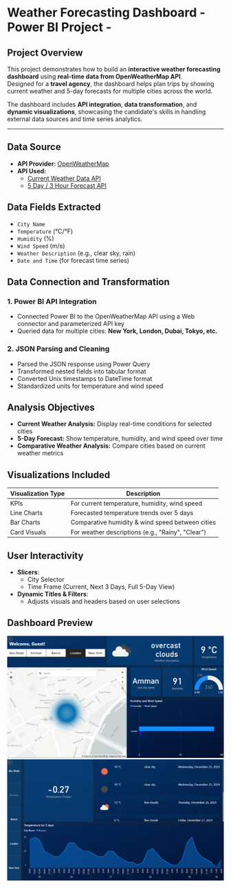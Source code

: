 # Weather Forecasting Dashboard - Power BI Project -

## Project Overview
This project demonstrates how to build an **interactive weather forecasting dashboard** using **real-time data from OpenWeatherMap API**.  
Designed for a **travel agency**, the dashboard helps plan trips by showing current weather and 5-day forecasts for multiple cities across the world.

The dashboard includes **API integration**, **data transformation**, and **dynamic visualizations**, showcasing the candidate's skills in handling external data sources and time series analytics.

---

## Data Source
- **API Provider:** [OpenWeatherMap](https://openweathermap.org/api)
- **API Used:**
  - [Current Weather Data API](https://openweathermap.org/current)
  - [5 Day / 3 Hour Forecast API](https://openweathermap.org/forecast5)

## Data Fields Extracted
- `City Name`
- `Temperature` (°C/°F)
- `Humidity` (%)
- `Wind Speed` (m/s)
- `Weather Description` (e.g., clear sky, rain)
- `Date and Time` (for forecast time series)

## Data Connection and Transformation

### 1. Power BI API Integration
- Connected Power BI to the OpenWeatherMap API using a Web connector and parameterized API key
- Queried data for multiple cities: **New York, London, Dubai, Tokyo, etc.**

### 2. JSON Parsing and Cleaning
- Parsed the JSON response using Power Query
- Transformed nested fields into tabular format
- Converted Unix timestamps to DateTime format
- Standardized units for temperature and wind speed

## Analysis Objectives
- **Current Weather Analysis:** Display real-time conditions for selected cities
- **5-Day Forecast:** Show temperature, humidity, and wind speed over time
- **Comparative Weather Analysis:** Compare cities based on current weather metrics


## Visualizations Included

| Visualization Type  | Description |
|----------------------|-------------|
|  KPIs              | For current temperature, humidity, wind speed |
|  Line Charts       | Forecasted temperature trends over 5 days |
|  Bar Charts        | Comparative humidity & wind speed between cities |
|  Card Visuals       | For weather descriptions (e.g., "Rainy", "Clear") |


## User Interactivity
- **Slicers**:
  - City Selector
  - Time Frame (Current, Next 3 Days, Full 5-Day View)
- **Dynamic Titles & Filters**:
  - Adjusts visuals and headers based on user selections
    
## Dashboard Preview
 ![](img1.png)
 ![](img2.png)


